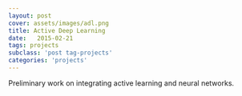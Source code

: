 ```yaml
---
layout: post
cover: assets/images/adl.png
title: Active Deep Learning
date:   2015-02-21
tags: projects
subclass: 'post tag-projects'
categories: 'projects'
---
```

Preliminary work on integrating active learning and neural networks.